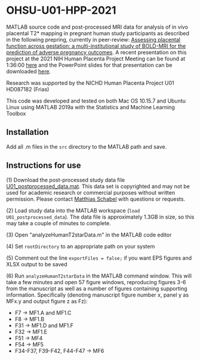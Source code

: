 # OHSU-U01-HPP-2021
MATLAB source code and post-processed MRI data for analysis of in vivo placental T2* mapping in pregnant human study participants as described
in the following prepring, currently in peer-review: [Assessing placental function across gestation: a multi-institutional study of BOLD-MRI for the prediction of adverse pregnancy outcomes](https://www.researchsquare.com/article/rs-406266/v1). A recent presentation on this project at the 2021 NIH Human Placenta Project Meeting can be found at 1:36:00 [here](https://videocast.nih.gov/watch=42033?jwsource=cl) and the PowerPoint slides for that presentation can be downloaded [here](https://www.dropbox.com/s/0bf2u1jhlm2yalr/202105%20HPP.pptx?dl=0).

Research was supported by the NICHD Human Placenta Project U01 HD087182 (Frias)

This code was developed and tested on both Mac OS 10.15.7 and Ubuntu Linux using MATLAB 2019a with the Statistics and Machine Learning Toolbox

## Installation

Add all .m files in the ```src``` directory to the MATLAB path and save.

## Instructions for use

(1) Download the post-processed study data file [U01_postprocessed_data.mat](https://www.dropbox.com/s/n5g3q6lo1r1nh88/U01_postprocessed_data.mat?dl=0). This data set is copyrighted and may not be used for academic research or commercial purposes without written permission. Please contact [Matthias Schabel](schabelm@ohsu.edu) with questions or requests.

(2) Load study data into the MATLAB workspace (```load U01_postprocessed_data```). The data file is approximately 1.3GB in size, so this may take a couple of minutes to complete. 

(3) Open "analyzeHumanT2starData.m" in the MATLAB code editor

(4) Set ```rootDirectory``` to an appropriate path on your system

(5) Comment out the line ```exportFiles = false;``` if you want EPS figures and XLSX output to be saved

(6) Run ```analyzeHumanT2starData``` in the MATLAB command window. This will take a few minutes and open 57 figure windows, reproducing figures 3-6 from the manuscript as well as a number of figures containing supporting information. Specifically (denoting manuscript figure number x, panel y as MFx.y and output figure z as Fz):
  
  * F7 -> MF1.A and MF1.C
  * F8 -> MF1.B
  * F31 -> MF1.D and MF1.F
  * F32 -> MF1.E
  * F51 -> MF4
  * F54 -> MF5
  * F34-F37, F39-F42, F44-F47 -> MF6

